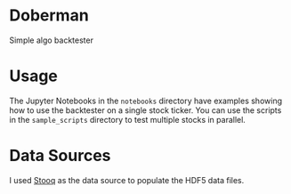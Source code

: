 # Doberman
Simple algo backtester

# Usage
The Jupyter Notebooks in the `notebooks` directory have examples showing how to use the 
backtester on a single stock ticker. You can use the scripts in the `sample_scripts`
directory to test multiple stocks in parallel.

# Data Sources
I used [Stooq](https://stooq.com/db/h/) as the data source to populate the HDF5 data files.
